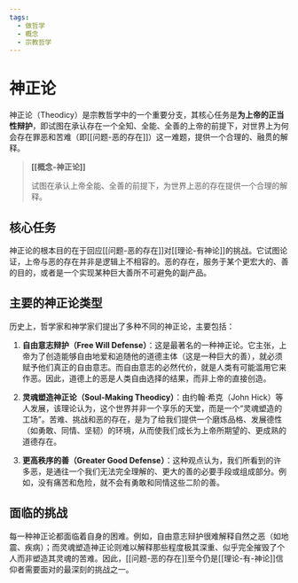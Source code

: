```yaml
---
tags:
  - 做哲学
  - 概念
  - 宗教哲学
---
```


# 神正论

神正论（Theodicy）是宗教哲学中的一个重要分支，其核心任务是**为上帝的正当性辩护**，即试图在承认存在一个全知、全能、全善的上帝的前提下，对世界上为何会存在罪恶和苦难（即[[问题-恶的存在]]）这一难题，提供一个合理的、融贯的解释。

> **[[概念-神正论]]**
>
> 试图在承认上帝全能、全善的前提下，为世界上恶的存在提供一个合理的解释。

## 核心任务

神正论的根本目的在于回应[[问题-恶的存在]]对[[理论-有神论]]的挑战。它试图论证，上帝与恶的存在并非是逻辑上不相容的。恶的存在，服务于某个更宏大的、善的目的，或者是一个实现某种巨大善所不可避免的副产品。

## 主要的神正论类型

历史上，哲学家和神学家们提出了多种不同的神正论，主要包括：

1.  **自由意志辩护（Free Will Defense）**：这是最著名的一种神正论。它主张，上帝为了创造能够自由地爱和追随他的道德主体（这是一种巨大的善），就必须赋予他们真正的自由意志。而自由意志的必然代价，就是人类有可能滥用它来作恶。因此，道德上的恶是人类自由选择的结果，而非上帝的直接创造。

2.  **灵魂塑造神正论（Soul-Making Theodicy）**：由约翰·希克（John Hick）等人发展，该理论认为，这个世界并非一个享乐的天堂，而是一个“灵魂塑造的工场”。苦难、挑战和恶的存在，是为了给我们提供一个磨炼品格、发展德性（如勇敢、同情、坚韧）的环境，从而使我们成长为上帝所期望的、更成熟的道德存在。

3.  **更高秩序的善（Greater Good Defense）**：这种观点认为，我们所看到的许多恶，是通往一个我们无法完全理解的、更大的善的必要手段或组成部分。例如，没有痛苦和危险，就不会有勇敢和同情这些二阶的善。

## 面临的挑战

每一种神正论都面临着自身的困难。例如，自由意志辩护很难解释自然之恶（如地震、疾病）；而灵魂塑造神正论则难以解释那些程度极其深重、似乎完全摧毁了个人而非塑造其灵魂的苦难。因此，[[问题-恶的存在]]至今仍是[[理论-有-神论]]信仰者需要面对的最深刻的挑战之一。

